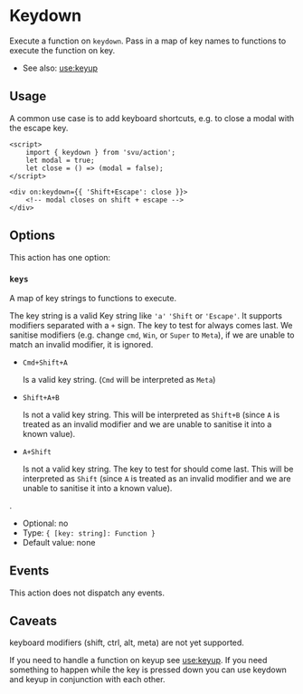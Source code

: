 # Keydown

Execute a function on `keydown`. Pass in a map of key names to functions to execute the function on key.

- See also: [use:keyup](/docs/action/keyup)

## Usage

A common use case is to add keyboard shortcuts, e.g. to close a modal with the escape key.

```svelte
<script>
	import { keydown } from 'svu/action';
	let modal = true;
	let close = () => (modal = false);
</script>

<div on:keydown={{ 'Shift+Escape': close }}>
	<!-- modal closes on shift + escape -->
</div>
```

## Options

This action has one option:

### `keys`

A map of key strings to functions to execute.

The key string is a valid Key string like `'a'` `'Shift` or `'Escape'`. It supports modifiers separated with a `+` sign. The key to test for always comes last. We sanitise modifiers (e.g. change `cmd`, `Win`, or `Super` to `Meta`), if we are unable to match an invalid modifier, it is ignored.

- `Cmd+Shift+A`

  Is a valid key string. (`Cmd` will be interpreted as `Meta`)

- `Shift+A+B`

  Is not a valid key string. This will be interpreted as `Shift+B` (since `A` is treated as an invalid modifier and we are unable to sanitise it into a known value).

- `A+Shift`

  Is not a valid key string. The key to test for should come last. This will be interpreted as `Shift` (since `A` is treated as an invalid modifier and we are unable to sanitise it into a known value).

.

- Optional: no
- Type: `{ [key: string]: Function }`
- Default value: none

## Events

This action does not dispatch any events.

## Caveats

keyboard modifiers (shift, ctrl, alt, meta) are not yet supported.

If you need to handle a function on keyup see [use:keyup](/docs/action/keyup). If you need something to happen while the key is pressed down you can use keydown and keyup in conjunction with each other.
